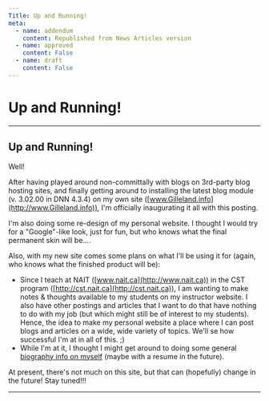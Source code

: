 ```yaml
---
Title: Up and Running!
meta:
  - name: addendum
    content: Republished from News Articles version
  - name: approved
    content: False
  - name: draft
    content: False
---
```

# Up and Running!

---
## Up and Running!


Well!



After having played around non-committally with blogs on 3rd-party blog hosting sites, and finally getting around to installing the latest blog module (v. 3.02.00 in DNN 4.3.4) on my own site ([www.Gilleland.info](http://www.Gilleland.info)), I'm officially inaugurating it all with this posting.



I'm also doing some re-design of my personal website. I thought I would try for a "Google"-like look, just for fun, but who knows what the final permanent skin will be....



Also, with my new site comes some plans on what I'll be using it for (again, who knows what the finished product will be):


- Since I teach at NAIT ([www.nait.ca](http://www.nait.ca)) in the CST program ([http://cst.nait.ca](http://cst.nait.ca)), I am wanting to make notes & thoughts available to my students on my instructor website. I also have other postings and articles that I want to do that have nothing to do with my job (but which might still be of interest to my students). Hence, the idea to make my personal website a place where I can post blogs and articles on a wide, wide variety of topics. We'll se how successful I'm at in all of this. ;)
- While I'm at it, I thought I might get around to doing some general [biography info on myself](http://www.gilleland.info/AboutMe/tabid/687/Default.aspx) (maybe with a resume in the future).



At present, there's not much on this site, but that can (hopefully) change in the future! Stay tuned!!!





---
